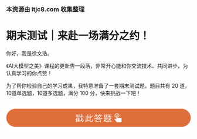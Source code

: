 ### 本资源由 itjc8.com 收集整理
# 期末测试｜来赴一场满分之约！
你好，我是徐文浩。

《AI大模型之美》课程的更新告一段落，非常开心能和你交流技术、共同进步，为认真学习的你点赞！

为了帮你检验自己的学习成果，我特意准备了一套期末测试题。题目共有 20 道，10道单选题，10道多选题，满分 100 分，快来挑战一下吧！

[![](images/658216/28d1be62669b4f3cc01c36466bf811a4.png)](http://time.geekbang.org/quiz/intro?act_id=5823&exam_id=12805)